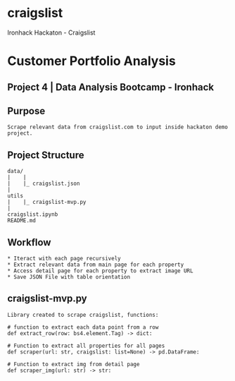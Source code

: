 # craigslist
Ironhack Hackaton - Craigslist

# Customer Portfolio Analysis
## Project 4 | Data Analysis Bootcamp - Ironhack

## Purpose

    Scrape relevant data from craigslist.com to input inside hackaton demo project.


## Project Structure

    data/
    |    |
    |    |_ craigslist.json
    |        
    utils
    |    |_ craigslist-mvp.py
    |
    craigslist.ipynb
    README.md

## Workflow

    * Iteract with each page recursively 
    * Extract relevant data from main page for each property 
    * Access detail page for each property to extract image URL
    * Save JSON File with table orientation

## craigslist-mvp.py

    Library created to scrape craigslist, functions:

    # function to extract each data point from a row
    def extract_row(row: bs4.element.Tag) -> dict:

    # Function to extract all properties for all pages
    def scraper(url: str, craigslist: list=None) -> pd.DataFrame:

    # Function to extract img from detail page
    def scraper_img(url: str) -> str:



